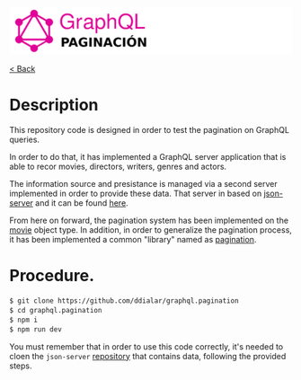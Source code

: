 ![GraphQL - Header](img/repo-header.png)

[< Back](https://github.com/ddialar/graphql.pagination#readme.md)

# Description

This repository code is designed in order to test the pagination on GraphQL queries.

In order to do that, it has implemented a GraphQL server application that is able to recor movies, directors, writers, genres and actors.

The information source and presistance is managed via a second server implemented in order to provide these data. That server in based on [json-server](https://github.com/typicode/json-server) and it can be found [here](https://github.com/ddialar/js.json-server.movies).

From here on forward, the pagination system has been implemented on the [movie](src/graphql/models/movie.type.js) object type. In addition, in order to generalize the pagination process, it has been implemented a common "library" named as [pagination](src/graphql/shared/pagination.js).

# Procedure.

```sh
$ git clone https://github.com/ddialar/graphql.pagination
$ cd graphql.pagination
$ npm i
$ npm run dev
```

You must remember that in order to use this code correctly, it's needed to cloen the `json-server` [repository](https://github.com/ddialar/js.json-server.movies) that contains data, following the provided steps.
